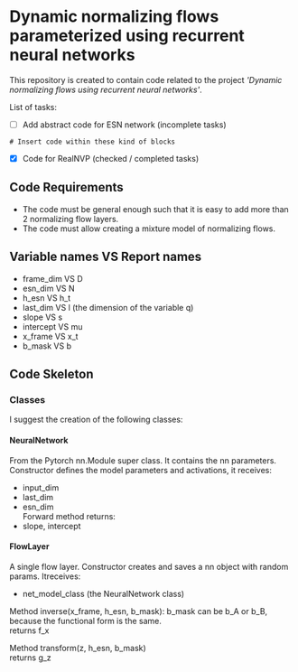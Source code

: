 # Dynamic normalizing flows parameterized using recurrent neural networks

This repository is created to contain code related to the project *'Dynamic normalizing flows using recurrent neural networks'*. 

List of tasks:
- [ ] Add abstract code for ESN network (incomplete tasks)
```
# Insert code within these kind of blocks
```
- [x] Code for RealNVP (checked / completed tasks)

## Code Requirements
- The code must be general enough such that it is easy to add more than 2 normalizing flow layers.
- The code must allow creating a mixture model of normalizing flows.

## Variable names VS Report names
- frame_dim VS D  
- esn_dim VS N  
- h_esn VS h_t  
- last_dim VS l  (the dimension of the variable q)  
- slope VS s  
- intercept VS mu
- x_frame VS x_t  
- b_mask VS b  

## Code Skeleton
### Classes
I suggest the creation of the following classes:
#### NeuralNetwork
From the Pytorch nn.Module super class. It contains the nn parameters.  
Constructor defines the model parameters and activations, it receives:  
- input_dim     
- last_dim  
- esn_dim      
Forward method returns:  
- slope, intercept

#### FlowLayer
A single flow layer.
Constructor creates and saves a nn object with random params. Itreceives:  
- net_model_class (the NeuralNetwork class)

Method inverse(x_frame, h_esn, b_mask):
b_mask can be b_A or b_B, because the functional form is the same.  
returns f_x    

Method transform(z, h_esn, b_mask)    
returns g_z


